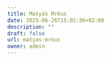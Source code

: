 ```yaml
---
title: Matyáš Mrkus
date: 2025-06-26T15:02:56+02:00
description: ""
draft: false
url: matyas-mrkus
owner: admin
---
```


<!-- SECTION BREAK --> 
